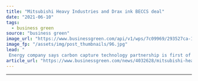 ```yaml
---
title: "Mitsubishi Heavy Industries and Drax ink BECCS deal"
date: "2021-06-10"
tags: 
  - business green
source: "business green"
image_url: "https://www.businessgreen.com/api/v1/wps/7c09969/293527ca-1e48-4edb-80db-1adc967c5ac5/6/Hosomi-San-photo-small-185x114.jpg"
image_fp: "/assets/img/post_thumbnails/96.jpg"
lead: "
 Energy company says carbon capture technology partnership is first of its kind in the UK ..."
article_url: "https://www.businessgreen.com/news/4032628/mitsubishi-heavy-industries-drax-ink-beccs-deal"
---
```


---
